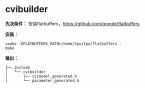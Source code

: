 # cvibuilder

**先决条件：**
安装flatbuffers，https://github.com/google/flatbuffers

**安装：**
```
cmake -DFLATBUFFERS_PATH=/home/tpu/tpu/flatbuffers .
make
```

**输出：**
```
├── include
│   └── cvibuilder
│       ├── cvimodel_generated.h
│       └── parameter_generated.h
```